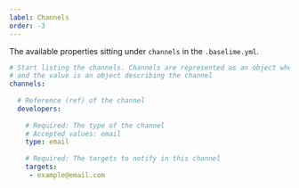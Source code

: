 ```yaml
---
label: Channels
order: -3
---
```


The available properties sitting under `channels` in the `.baselime.yml`.

```yaml # .baselime.yml
# Start listing the channels. Channels are represented as an object where the key is the reference (ref) of the channel,
# and the value is an object describing the channel 
channels:
  
  # Reference (ref) of the channel
  developers:
    
    # Required: The type of the channel
    # Accepted values: email
    type: email
    
    # Required: The targets to notify in this channel
    targets:
     - example@email.com
    
```
